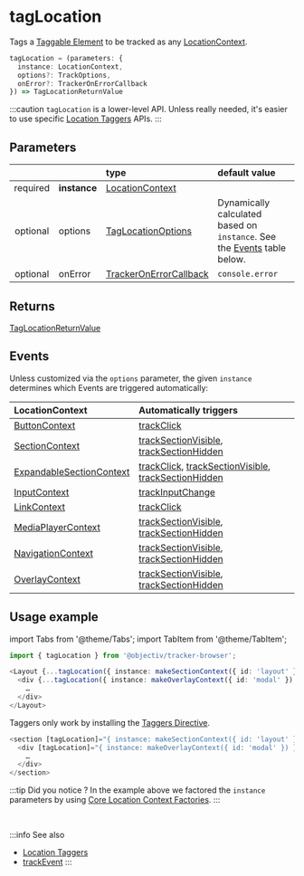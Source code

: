 # tagLocation

Tags a [Taggable Element](/tracking/core-concepts/elements.md#taggable-elements) to be tracked as any [LocationContext](/taxonomy/location-contexts/overview.md).

```typescript
tagLocation = (parameters: {
  instance: LocationContext,
  options?: TrackOptions,
  onError?: TrackerOnErrorCallback
}) => TagLocationReturnValue
```

:::caution
`tagLocation` is a lower-level API. Unless really needed, it's easier to use specific [Location Taggers](/tracking/api-reference/location-taggers/overview.md) APIs. 
:::

## Parameters
|          |              | type                                                                                | default value
| :-:      | :--          | :--                                                                                 | :--           
| required | **instance** | [LocationContext](/taxonomy/location-contexts/overview.md)                          |
| optional | options      | [TagLocationOptions](/tracking/api-reference/general/TagLocationOptions.md)         | Dynamically calculated based on `instance`. See the [Events](#events) table below.
| optional | onError      | [TrackerOnErrorCallback](/tracking/api-reference/general/TrackerOnErrorCallback.md) | `console.error`

## Returns
[TagLocationReturnValue](/tracking/api-reference/general/TagLocationReturnValue.md) 

## Events
Unless customized via the `options` parameter, the given `instance` determines which Events are triggered automatically:

| LocationContext | Automatically triggers
| :--                                                                                 | :--           
| [ButtonContext](/taxonomy/location-contexts/ButtonContext.md)                       | [trackClick](/tracking/api-reference/event-trackers/trackClick.md)
| [SectionContext](/taxonomy/location-contexts/SectionContext.md)                     | [trackSectionVisible](/tracking/api-reference/event-trackers/trackSectionVisible.md), [trackSectionHidden](/tracking/api-reference/event-trackers/trackSectionHidden.md)
| [ExpandableSectionContext](/taxonomy/location-contexts/ExpandableSectionContext.md) | [trackClick](/tracking/api-reference/event-trackers/trackClick.md), [trackSectionVisible](/tracking/api-reference/event-trackers/trackSectionVisible.md), [trackSectionHidden](/tracking/api-reference/event-trackers/trackSectionHidden.md)
| [InputContext](/taxonomy/location-contexts/InputContext.md)                         | [trackInputChange](/tracking/api-reference/event-trackers/trackInputChange.md)
| [LinkContext](/taxonomy/location-contexts/LinkContext.md)                           | [trackClick](/tracking/api-reference/event-trackers/trackClick.md)
| [MediaPlayerContext](/taxonomy/location-contexts/MediaPlayerContext.md)             | [trackSectionVisible](/tracking/api-reference/event-trackers/trackSectionVisible.md), [trackSectionHidden](/tracking/api-reference/event-trackers/trackSectionHidden.md)
| [NavigationContext](/taxonomy/location-contexts/NavigationContext.md)               | [trackSectionVisible](/tracking/api-reference/event-trackers/trackSectionVisible.md), [trackSectionHidden](/tracking/api-reference/event-trackers/trackSectionHidden.md)
| [OverlayContext](/taxonomy/location-contexts/OverlayContext.md)                     | [trackSectionVisible](/tracking/api-reference/event-trackers/trackSectionVisible.md), [trackSectionHidden](/tracking/api-reference/event-trackers/trackSectionHidden.md)

## Usage example

import Tabs from '@theme/Tabs';
import TabItem from '@theme/TabItem';

<Tabs>
  <TabItem value="react" label="React" default>

```typescript jsx
import { tagLocation } from '@objectiv/tracker-browser';
```

```typescript jsx
<Layout {...tagLocation({ instance: makeSectionContext({ id: 'layout' }) })}>
  <div {...tagLocation({ instance: makeOverlayContext({ id: 'modal' }) })}>
    …
  </div>
</Layout>
```

  </TabItem>
  <TabItem value="angular" label="Angular">

Taggers only work by installing the [Taggers Directive](/tracking/how-to-guides/angular/getting-started.md#optional---configure-taggers-directive).

```typescript jsx
<section [tagLocation]="{ instance: makeSectionContext({ id: 'layout' }) }">
  <div [tagLocation]="{ instance: makeOverlayContext({ id: 'modal' }) }">
    …
  </div>
</section>
```

  </TabItem>
</Tabs>

:::tip Did you notice ?
In the example above we factored the `instance` parameters by using [Core Location Context Factories](/tracking/api-reference/low-level/core-factories.md#location-context-factories).
:::

<br />

:::info See also
- [Location Taggers](/tracking/api-reference/location-taggers/overview.md)
- [trackEvent](/tracking/api-reference/low-level/trackEvent.md)
:::
